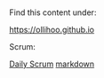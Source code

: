 # 

Find this content under:

 https://ollihoo.github.io


Scrum:

[Daily Scrum](http://ollihoo.github.io/daily-scrum) [markdown](daily-scrum.md)